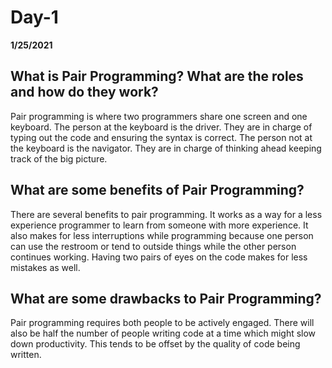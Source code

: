 # Day-1
__1/25/2021__

## What is Pair Programming? What are the roles and how do they work?

Pair programming is where two programmers share one screen and one keyboard. The person at the keyboard is the driver. They are in charge of typing out the code and ensuring the syntax is correct. The person not at the keyboard is the navigator. They are in charge of thinking ahead keeping track of the big picture.

## What are some benefits of Pair Programming?

There are several benefits to pair programming. It works as a way for a less experience programmer to learn from someone with more experience. It also makes for less interruptions while programming because one person can use the restroom or tend to outside things while the other person continues working. Having two pairs of eyes on the code makes for less mistakes as well.

## What are some drawbacks to Pair Programming?

Pair programming requires both people to be actively engaged. There will also be half the number of people writing code at a time which might slow down productivity. This tends to be offset by the quality of code being written.